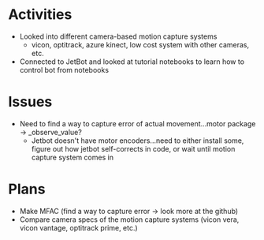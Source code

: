 # Activities

* Looked into different camera-based motion capture systems
  * vicon, optitrack, azure kinect, low cost system with other cameras, etc.  
* Connected to JetBot and looked at tutorial notebooks to learn how to control bot from notebooks

# Issues
* Need to find a way to capture error of actual movement...motor package -> _observe_value? 
  * Jetbot doesn't have motor encoders...need to either install some, figure out how jetbot self-corrects in code, or wait until motion capture system comes in  

# Plans
* Make MFAC (find a way to capture error -> look more at the github)
* Compare camera specs of the motion capture systems (vicon vera, vicon vantage, optitrack prime, etc.)
